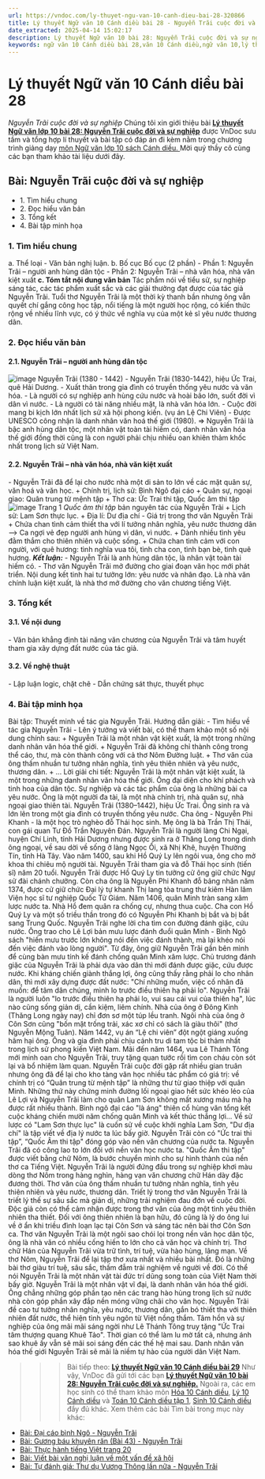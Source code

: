 ```yaml
---
url: https://vndoc.com/ly-thuyet-ngu-van-10-canh-dieu-bai-28-320866
title: Lý thuyết Ngữ văn 10 Cánh diều bài 28 - Nguyễn Trãi cuộc đời và sự nghiệp - VnDoc.com
date_extracted: 2025-04-14 15:02:17
description: Lý thuyết Ngữ văn 10 bài 28: Nguyễn Trãi cuộc đời và sự nghiệp sách Cánh diều được VnDoc sưu tầm và giới thiệu  để tham khảo chuẩn bị cho bài giảng học kì mới sắp tới đây của mình.
keywords: ngữ văn 10 Cánh diều bài 28,văn 10 Cánh diều,ngữ văn 10,lý thuyết văn 10 Cánh diều bài 28,kiến thức trọng tâm môn ngữ văn 10,lý thuyết ngữ văn 10 CD,ngữ văn lớp 10,ôn tập lý thuyết văn lớp 10,lý thuyết môn ngữ văn 10,lý thuyết văn 10 CD,bài Nguyễn Trãi cuộc đời và sự nghiệp,trắc nghiệm ngữ văn 10 CD
---
```


# Lý thuyết Ngữ văn 10 Cánh diều bài 28
 _Nguyễn Trãi cuộc đời và sự nghiệp_
Chúng tôi xin giới thiệu bài **[Lý thuyết Ngữ văn lớp 10 bài 28: Nguyễn Trãi cuộc đời và sự nghiệp](<https://vndoc.com/ly-thuyet-ngu-van-10-canh-dieu-bai-28-320866>)** được VnDoc sưu tầm và tổng hợp lí thuyết và bài tập có đáp án đi kèm nằm trong chương trình giảng dạy [môn Ngữ văn lớp 10 sách Cánh diều. ](<https://vndoc.com/ngu-van-10-canh-dieu-tap1>)Mời quý thầy cô cùng các bạn tham khảo tài liệu dưới đây.
## Bài: Nguyễn Trãi cuộc đời và sự nghiệp
  * 1\. Tìm hiểu chung
  * 2\. Đọc hiểu văn bản 
  * 3\. Tổng kết
  * 4\. Bài tập minh họa

### 1\. Tìm hiểu chung
a. Thể loại
\- Văn bản nghị luận.
b. Bố cục
Bố cục \(2 phần\)
\- Phần 1: Nguyễn Trãi – người anh hùng dân tộc
\- Phần 2: Nguyễn Trãi – nhà văn hóa, nhà văn kiệt xuất
**c. Tóm tắt nội dung văn bản**
Tác phẩm nói về tiểu sử, sự nghiệp sáng tác, các tác phẩm xuất sắc và các giải thưởng đạt được của tác giả Nguyễn Trãi. Tuổi thơ Nguyễn Trãi là một thời kỳ thanh bần nhưng ông vẫn quyết chí gắng công học tập, nổi tiếng là một người học rộng, có kiến thức rộng về nhiều lĩnh vực, có ý thức về nghĩa vụ của một kẻ sĩ yêu nước thương dân.
### 2\. Đọc hiểu văn bản
#### 2.1. Nguyễn Trãi – người anh hùng dân tộc
![image](https://i.vdoc.vn/data/image/2024/05/26/tac-gia-Nguyen-Trai.jpg)
Nguyễn Trãi \(1380 - 1442\)
\- Nguyễn Trãi \(1830-1442\), hiệu Ức Trai, quê Hải Dương.
\- Xuất thân trong gia đình có truyền thống yêu nước và văn hóa.
\- Là người có sự nghiệp anh hùng cứu nước và hoài bão lớn, suốt đời vì dân vì nước.
\- Là người có tài năng nhiều mặt, là nhà văn hóa lớn.
\- Cuộc đời mang bi kịch lớn nhất lịch sử xã hội phong kiến. \(vụ án Lệ Chi Viên\)
\- Được UNESCO công nhận là danh nhân văn hoá thế giới \(1980\).
=> Nguyễn Trãi là bậc anh hùng dân tộc, một nhân vật toàn tài hiếm có, danh nhân văn hóa thế giới đồng thời cũng là con người phải chịu nhiều oan khiên thảm khốc nhất trong lịch sử Việt Nam.
#### 2.2. Nguyễn Trãi – nhà văn hóa, nhà văn kiệt xuất
\- Nguyễn Trãi đã để lại cho nước nhà một di sản to lớn về các mặt quân sự, văn hoá và văn học.
\+ Chính trị, lịch sử: Bình Ngô đại cáo
\+ Quân sự, ngoại giao: Quân trung từ mệnh tập
\+ Thơ ca: Ức Trai thi tập, Quốc âm thi tập
![image](https://i.vdoc.vn/data/image/2024/05/26/quoc-am-thi-tap.jpg)
Trang 1 _Quốc âm thi tập_ bản nguyên tác của Nguyễn Trãi
\+ Lịch sử: Lam Sơn thực lục.
\+ Địa lí: Dư địa chí
\- Giá trị trong thơ văn Nguyễn Trãi
\+ Chứa chan tình cảm thiết tha với lí tưởng nhân nghĩa, yêu nước thương dân
\--> Ca ngợi vẻ đẹp người anh hùng vì dân, vì nước.
\+ Dành nhiều tình yêu đằm thắm cho thiên nhiên và cuộc sống.
\+ Chứa chan tình cảm với con người, với quê hương: tình nghĩa vua tôi, tình cha con, tình bạn bè, tình quê hương.
**_Kết luận:_**
\- Nguyễn Trãi là anh hùng dân tộc, là nhân vật toàn tài hiếm có.
\- Thơ văn Nguyễn Trãi mở đường cho giai đoạn văn học mới phát triển. Nội dung kết tinh hai tư tưởng lớn: yêu nước và nhân đạo. Là nhà văn chính luận kiệt xuất, là nhà thơ mở đường cho văn chương tiếng Việt.
### 3\. Tổng kết
#### 3.1. Về nội dung
\- Văn bản khẳng định tài năng văn chương của Nguyễn Trãi và tâm huyết tham gia xây dựng đất nước của tác giả.
#### 3.2. Về nghệ thuật
\- Lập luận logic, chặt chẽ
\- Dẫn chứng sát thực, thuyết phục
### 4\. Bài tập minh họa
Bài tập: Thuyết minh về tác gia Nguyễn Trãi.
Hướng dẫn giải:
\- Tìm hiểu về tác gia Nguyễn Trãi
\- Lên ý tưởng và viết bài, có thể tham khảo một số nội dung chính sau:
\+ Nguyễn Trãi là một nhân vật kiệt xuất, là một trong những danh nhân văn hóa thế giới.
\+ Nguyễn Trãi đã không chỉ thành công trong thể cáo, thư, mà còn thành công với cả thơ Nôm Đường luật.
\+ Thơ văn của ông thấm nhuần tư tưởng nhân nghĩa, tình yêu thiên nhiên và yêu nước, thương dân.
\+ ...
Lời giải chi tiết:
Nguyễn Trãi là một nhân vật kiệt xuất, là một trong những danh nhân văn hóa thế giới. Ông đại diện cho khí phách và tinh hoa của dân tộc. Sự nghiệp và các tác phẩm của ông là những bài ca yêu nước. Ông là một người đa tài, là một nhà chính trị, nhà quân sự, nhà ngoại giao thiên tài.
Nguyễn Trãi \(1380–1442\), hiệu Ức Trai. Ông sinh ra và lớn lên trong một gia đình có truyền thống yêu nước. Cha ông - Nguyễn Phi Khanh - là một học trò nghèo đỗ Thái học sinh. Mẹ ông là bà Trần Thị Thái, con gái quan Tư Đồ Trần Nguyên Đán. Nguyễn Trãi là người làng Chi Ngại, huyện Chí Linh, tỉnh Hải Dương nhưng được sinh ra ở Thăng Long trong dinh ông ngoại, về sau dời về sống ở làng Ngọc Ổi, xã Nhị Khê, huyện Thường Tín, tỉnh Hà Tây.
Vào năm 1400, sau khi Hồ Quý Ly lên ngôi vua, ông cho mở khoa thi chiêu mộ người tài. Nguyễn Trãi tham gia và đỗ Thái học sinh \(tiến sĩ\) năm 20 tuổi. Nguyễn Trãi được Hồ Quý Ly tin tưởng cử ông giữ chức Ngự sử đài chánh chưởng. Còn cha ông là Nguyễn Phi Khanh đỗ bảng nhãn năm 1374, được cử giữ chức Đại lý tự khanh Thị lang tòa trung thư kiêm Hàn lâm Viện học sĩ tư nghiệp Quốc Tử Giám.
Năm 1406, quân Minh tràn sang xâm lược nước ta. Nhà Hồ đem quân ra chống cự, nhưng thua cuộc. Cha con Hồ Quý Ly và một số triều thần trong đó có Nguyễn Phi Khanh bị bắt và bị bắt sang Trung Quốc. Nguyễn Trãi nghe lời cha tìm con đường đánh giặc, cứu nước.
Ông trao cho Lê Lợi bản mưu lược đánh đuổi quân Minh - Bình Ngô sách "hiến mưu trước lớn không nói đến việc đánh thành, mà lại khéo nói đến việc đánh vào lòng người". Từ đây, ông giữ Nguyễn Trãi gần bên mình để cùng bàn mưu tính kế đánh chống quân Minh xâm lược.
Chủ trương đánh giặc của Nguyễn Trãi là phải dựa vào dân thì mới đánh được giặc, cứu được nước. Khi kháng chiến giành thắng lợi, ông cũng thấy rằng phải lo cho nhân dân, thì mới xây dựng được đất nước: "Chí những muốn, việc cố nhân đã muốn: để tâm dân chúng, mình lo trước điều thiên hạ phải lo". Nguyễn Trãi là người luôn "lo trước điều thiên hạ phải lo, vui sau cái vui của thiên hạ", lúc nào cũng sống giản dị, cần kiệm, liêm chính. Nhà của ông ở Đông Kinh \(Thăng Long ngày nay\) chỉ đơn sơ một túp lều tranh. Ngôi nhà của ông ở Côn Sơn cũng "bốn mặt trống trải, xác xơ chỉ có sách là giàu thôi" \(thơ Nguyễn Mộng Tuân\).
Năm 1442, vụ án “Lệ chi viên” đột ngột giáng xuống hãm hại ông. Ông và gia đình phải chịu cảnh tru di tam tộc bi thảm nhất trong lịch sử phong kiến Việt Nam. Mãi đến năm 1464, vua Lê Thánh Tông mới minh oan cho Nguyễn Trãi, truy tặng quan tước rồi tìm con cháu còn sót lại và bổ nhiệm làm quan.
Nguyễn Trãi cuộc đời gặp rất nhiều gian truân nhưng ông đã để lại cho kho tàng văn học nhiều tác phẩm có giá trị: về chính trị có “Quân trung từ mệnh tập” là những thư từ giao thiệp với quân Minh. Những thứ này chứng minh đường lối ngoại giao hết sức khéo léo của Lê Lợi và Nguyễn Trãi làm cho quân Lam Sơn không mất xương máu mà hạ được rất nhiều thành.
Bình ngô đại cáo "là áng" thiên cổ hùng văn tổng kết cuộc kháng chiến mười năm chống quân Minh và kết thúc thắng lợi... Về sử lược có "Lam Sơn thực lục" là cuốn sử về cuộc khởi nghĩa Lam Sơn, "Dư địa chí" là tập viết về địa lý nước ta lúc bấy giờ. Nguyễn Trãi còn có "Ức trai thi tập”, “Quốc Âm thi tập" đóng góp vào nền văn chương của nước ta. Nguyễn Trãi đã có công lao to lớn đối với nền văn học nước ta. "Quốc Âm thi tập" được viết bằng chữ Nôm, là bước chuyển mình cho sự hình thành của nền thơ ca Tiếng Việt. Nguyễn Trãi là người đứng đầu trong sự nghiệp khơi màu dòng thơ Nôm trong hàng nghìn, hàng vạn văn chương chữ Hán dày đặc đương thời.
Thơ văn của ông thấm nhuần tư tưởng nhân nghĩa, tình yêu thiên nhiên và yêu nước, thương dân. Triết lý trong thơ văn Nguyễn Trãi là triết lý thế sự sâu sắc mà giản dị, những trải nghiệm đau đớn về cuộc đời. Độc giả còn có thể cảm nhận được trong thơ văn của ông một tình yêu thiên nhiên tha thiết. Đối với ông thiên nhiên là bạn hữu, đó cũng là lý do ông lui về ở ẩn khi triều đình loạn lạc tại Côn Sơn và sáng tác nên bài thơ Côn Sơn ca.
Thơ văn Nguyễn Trãi là một ngôi sao chói lọi trong nền văn học dân tộc, ông là nhà văn có nhiều cống hiến to lớn cho cả văn học và chính trị. Thơ chữ Hán của Nguyễn Trãi vừa trữ tình, trí tuệ, vừa hào hùng, lãng mạn. Về thơ Nôm, Nguyễn Trãi để lại tập thơ xưa nhất và nhiều bài nhất. Đó là những bài thơ giàu trí tuệ, sâu sắc, thấm đẫm trải nghiệm về người về đời. Có thể nói Nguyễn Trãi là một nhân vật tài đức trí dũng song toàn của Việt Nam thời bấy giờ.
Nguyễn Trãi là một nhân vật vĩ đại, là danh nhân văn hóa thế giới. Ông chẳng những góp phần tạo nên các trang hào hùng trong lịch sử nước nhà còn góp phần xây đắp nền móng vững chãi cho văn học. Nguyễn Trãi đề cao tư tưởng nhân nghĩa, yêu nước, thương dân, gắn bó thiết tha với thiên nhiên đất nước, thể hiện tình yêu ngôn từ Việt nồng thắm. Tâm hồn và sự nghiệp của ông mãi mãi sáng ngời như Lê Thánh Tông truy tặng "Ức Trai tâm thượng quang Khuê Tảo". Thời gian có thể làm lu mờ tất cả, nhưng ánh sao khuê ấy vẫn sẽ mãi soi sáng đến các thế hệ mai sau. Danh nhân văn hóa thế giới Nguyễn Trãi sẽ mãi là niềm tự hào của người dân Việt Nam.
>>> Bài tiếp theo: [**Lý thuyết Ngữ văn 10 Cánh diều bài 29**](<https://vndoc.com/ly-thuyet-ngu-van-10-canh-dieu-bai-29-320867>)
Như vậy, VnDoc đã gửi tới các bạn **[Lý thuyết Ngữ văn 10 bài 28: Nguyễn Trãi cuộc đời và sự nghiệp.](<https://vndoc.com/ly-thuyet-ngu-van-10-canh-dieu-bai-28-320866>)** Ngoài ra, các em học sinh có thể tham khảo môn [Hóa 10 Cánh diều](<https://vndoc.com/hoa-10-canh-dieu>), [Lý 10 Cánh diều](<https://vndoc.com/vat-ly-10-canh-dieu>) và [Toán 10 Cánh diều tập 1](<https://vndoc.com/toan-10-canh-dieu-tap1>), [Sinh 10 Cánh diều](<https://vndoc.com/sinh-hoc-10-canh-dieu>) đầy đủ khác.
Xem thêm các bài Tìm bài trong mục này khác:
  * [Bài: Đại cáo bình Ngô - Nguyễn Trãi](</ly-thuyet-ngu-van-10-canh-dieu-bai-29-320867>)
  * [Bài: Gương báu khuyên răn \(Bài 43\) - Nguyễn Trãi](</ly-thuyet-ngu-van-10-canh-dieu-bai-30-320868>)
  * [Bài: Thực hành tiếng Việt trang 20](</ly-thuyet-ngu-van-10-canh-dieu-bai-31-320869>)
  * [Bài: Viết bài văn nghị luận về một vấn đề xã hội](</ly-thuyet-ngu-van-10-canh-dieu-bai-32-320870>)
  * [Bài: Tự đánh giá: Thư dụ Vương Thông lần nữa - Nguyễn Trãi](</ly-thuyet-ngu-van-10-canh-dieu-bai-33-320871>)

